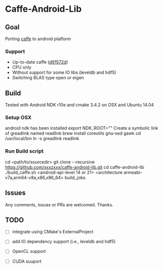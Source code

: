 Caffe-Android-Lib
===============
## Goal
Porting [caffe](https://github.com/BVLC/caffe) to android platform

### Support
* Up-to-date caffe ([d91572d](https://github.com/BVLC/caffe/commit/d91572da2ea5e63c9eaacaf013dfbcbc0ada5f67))
* CPU only
* Without support for some IO libs (leveldb and hdf5)
* Switching BLAS type  open or eigen

## Build
Tested with Android NDK r10e and cmake 3.4.2 on OSX and Ubuntu 14.04

### Setup OSX
android ndk has been installed
export NDK_ROOT="<android-ndk-root-path>"
Create a symbolic link of greadlink named readlink
brew install coreutils gnu-sed gawk
cd /usr/local/bin
ln -s greadlink readlink

### Run Build script
cd <path/to/sourcedir>
git clone --recursive https://github.com/xxxzxxx/caffe-android-lib.git
cd caffe-android-lib
./build_caffe.sh <android-api-level 14 or 21> <architecture armeabi-v7a,arm64-v8a,x86,x86_64> build_jobs<number>

## Issues

Any comments, issues or PRs are welcomed.
Thanks.

## TODO
- [ ] integrate using CMake's ExternalProject
- [ ] add IO dependency support (i.e., leveldb and hdf5)
- [ ] OpenCL support
- [ ] CUDA suuport

